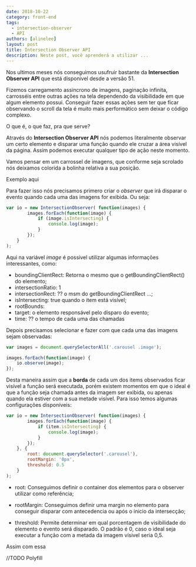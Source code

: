 ```yaml
---
date: 2018-10-22
category: front-end
tags:
  - intersection-observer
  - API
authors: [alinelee]
layout: post
title: Intersection Observer API
description: Neste post, você aprenderá a utilizar ...
---
```


Nos ultimos meses nós conseguimos usufruir bastante da **Intersection Observer API** que está disponivel desde a versão 51.

Fizemos carregamento assincrono de imagens, paginação infinita, carrosséis entre outras ações na tela dependendo da visibilidade em que algum elemento possui. Conseguir fazer essas ações sem ter que ficar observando o scroll da tela é muito mais performático sem deixar o código complexo.

O que é, o que faz, pra que serve?

Através do **Intersection Observer API** nós podemos literalmente observar um certo elemento e disparar uma função quando ele cruzar a área visível da página. Assim podemos executar qualquer tipo de ação neste momento.

Vamos pensar em um carrossel de imagens, que conforme seja scrolado nós deixamos colorida a bolinha relativa a sua posição.

Exemplo aqui

Para fazer isso nós precisamos primero criar o *observer* que irá disparar o evento quando cada uma das imagens for exibida. Ou seja:

```js
var io = new IntersectionObserver( function(images) {
		images.forEach(function(image) {
			if (image.isIntersecting) {
				console.log(image);
			}
		});
	}
);
```

Aqui na variável *image* é possivel utilizar algumas informações interessantes, como:

- boundingClientRect: Retorna o mesmo que o getBoundingClientRect() do elemento;
- intersectionRatio: 1
- intersectionRect: ?? o msm do getBoundingClientRect ...;
- isIntersecting: true quando o item está visível;
- rootBounds:
- target: o elemento responsável pelo disparo do evento;
- time: ?? o tempo de cada uma das chamadas


Depois precisamos selecionar e fazer com que cada uma das imagens sejam observadas:

```js
var images = document.querySelectorAll('.carousel .image');

images.forEach(function(image) {
	io.observe(image);
});

```

Desta maneira assim que a **borda** de cada um dos items observados ficar visível a função será executada, porém existem momentos em que o ideal é que a função seja chamada antes da imagem ser exibida, ou apenas quando ela estiver com a sua metade visível. Para isso temos algumas configurações disponíveis:

```js
var io = new IntersectionObserver( function(images) {
		images.forEach(function(image) {
			if (item.isIntersecting) {
				console.log(image);
			}
		});
	}, {
		root: document.querySelector('.carousel'),
		rootMargin: '0px',
		threshold: 0.5
	}
);
```

- root: Conseguimos definir o container dos elementos para o observer utilizar como referência;

- rootMargin: Conseguimos definir uma margin no elemento para conseguir disparar com antecedencia ou após o inicio da intersecção;

- threshold: Permite determinar em qual porcentagem de visibilidade do elemento o evento será disparado. O padrão é 0, caso o ideal seja executar a função com a metada da imagem vísivel  seria 0,5.

Assim com essa

//TODO Polyfill
